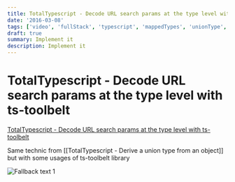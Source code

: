 ```yaml
---
title: TotalTypescript - Decode URL search params at the type level with ts-toolbelt
date: '2016-03-08'
tags: ['video', 'fullStack', 'typescript', 'mappedTypes', 'unionType', 'urlParams', 'tsToolbelt', 'read', 'withResume']
draft: true
summary: Implement it
description: Implement it
---
```


# TotalTypescript - Decode URL search params at the type level with ts-toolbelt

[TotalTypescript - Decode URL search params at the type level with ts-toolbelt](https://www.totaltypescript.com/tips/decode-url-search-params-at-the-type-level-with-ts-toolbelt)

Same technic from [[TotalTypescript - Derive a union type from an object]] but with some usages of ts-toolbelt library

![Fallback text 1](/static/assets/pasted-image-20221011195417.png)